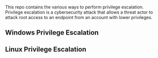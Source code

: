 This repo contains the various ways to perform privilege escalation. Privilege escalation is a cybersecurity attack that allows a threat actor to attack root access to an endpoint from an account with lower privileges. 

## Windows Privilege Escalation



## Linux Privilege Escalation
